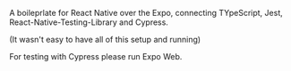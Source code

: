 A boileprlate for React Native over the Expo, connecting TYpeScript, Jest, React-Native-Testing-Library and Cypress.

(It wasn't easy to have all of this setup and running)

For testing with Cypress please run Expo Web.

